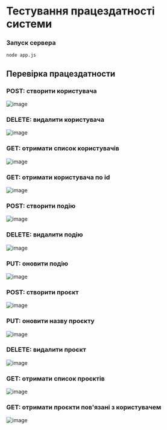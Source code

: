 # Тестування працездатності системи

### Запуск сервера

```
node app.js
```

## Перевірка працездатности

### POST: створити користувача 

![image](https://github.com/vadim7h/db-labs-mdbook/blob/main/docs/png1.png?raw=true)

### DELETE: видалити користувача

![image](https://github.com/vadim7h/db-labs-mdbook/blob/main/docs/png2.png?raw=true)

### GET: отримати список користувачів

![image](https://github.com/vadim7h/db-labs-mdbook/blob/main/docs/png3.png?raw=true)

### GET: отримати користувача по id

![image](https://github.com/vadim7h/db-labs-mdbook/blob/main/docs/png4.png?raw=true)

### POST: створити подію

![image](https://github.com/vadim7h/db-labs-mdbook/blob/main/docs/png5.png?raw=true)

### DELETE: видалити подію

![image](https://github.com/vadim7h/db-labs-mdbook/blob/main/docs/png6.png?raw=true)

### PUT: оновити подію

![image](https://github.com/vadim7h/db-labs-mdbook/blob/main/docs/png7.png?raw=true)

### POST: створити проєкт

![image](https://github.com/vadim7h/db-labs-mdbook/blob/main/docs/png8.png?raw=true)

### PUT: оновити назву проєкту

![image](https://github.com/vadim7h/db-labs-mdbook/blob/main/docs/png9.png?raw=true)

### DELETE: видалити проєкт

![image](https://github.com/vadim7h/db-labs-mdbook/blob/main/docs/png10.png?raw=true)

### GET: отримати список проєктів

![image](https://github.com/vadim7h/db-labs-mdbook/blob/main/docs/png11.png?raw=true)

### GET: отримати проєкти пов'язані з користувачем

![image](https://github.com/vadim7h/db-labs-mdbook/blob/main/docs/png12.png?raw=true)
